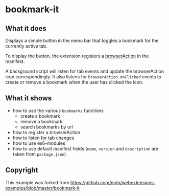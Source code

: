 # bookmark-it

## What it does

Displays a simple button in the menu bar that toggles a bookmark for the currently active tab.

To display the button, the extension registers a [browserAction](https://developer.mozilla.org/en-US/Add-ons/WebExtensions/API/browserAction) in the manifest.

A background script will listen for tab events and update the browserAction icon correspondingly. It also listens for `browserAction.onClicked` events to create or remove a bookmark when the user has clicked the icon.

## What it shows

* how to use the various `bookmarks` functions
  * create a bookmark
  * remove a bookmark
  * search bookmarks by url
* how to register a browserAction
* how to listen for tab changes
* how to use es6-modules
* how to use default manifest fields (`name`, `version` and `description` are taken from `package.json`)

## Copyright

This example was forked from https://github.com/mdn/webextensions-examples/blob/master/bookmark-it
